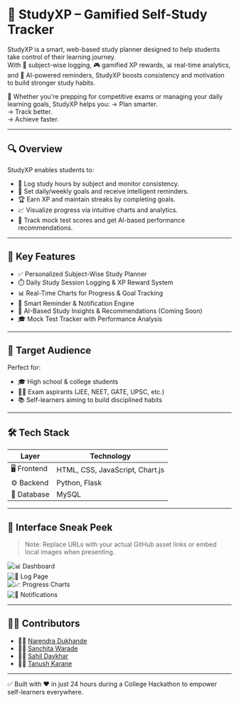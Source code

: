 # 📘 StudyXP – Gamified Self-Study Tracker

StudyXP is a smart, web-based study planner designed to help students take control of their learning journey.  
With 🧠 subject-wise logging, 🎮 gamified XP rewards, 📊 real-time analytics, and 🔔 AI-powered reminders, StudyXP boosts consistency and motivation to build stronger study habits.

🎯 Whether you're prepping for competitive exams or managing your daily learning goals, StudyXP helps you:
→ Plan smarter.  
→ Track better.  
→ Achieve faster.

---

## 🔍 Overview

StudyXP enables students to:

- 📝 Log study hours by subject and monitor consistency.
- 📅 Set daily/weekly goals and receive intelligent reminders.
- 🏆 Earn XP and maintain streaks by completing goals.
- 📈 Visualize progress via intuitive charts and analytics.
- 🧪 Track mock test scores and get AI-based performance recommendations.

---

## 🚀 Key Features

- ✅ Personalized Subject-Wise Study Planner  
- ⏱️ Daily Study Session Logging & XP Reward System  
- 📊 Real-Time Charts for Progress & Goal Tracking  
- 🔔 Smart Reminder & Notification Engine  
- 🧠 AI-Based Study Insights & Recommendations (Coming Soon)  
- 🎓 Mock Test Tracker with Performance Analysis

---

## 👤 Target Audience

Perfect for:

- 🎓 High school & college students  
- 🧑‍🎓 Exam aspirants (JEE, NEET, GATE, UPSC, etc.)  
- 📚 Self-learners aiming to build disciplined habits

---

## 🛠 Tech Stack

| Layer     | Technology                          |
|-----------|--------------------------------------|
| 🖥️ Frontend  | HTML, CSS, JavaScript, Chart.js        |
| ⚙️ Backend   | Python, Flask                        |
| 💾 Database  | MySQL                                 |

---

## 📸 Interface Sneak Peek

> Note: Replace URLs with your actual GitHub asset links or embed local images when presenting.

![📊 Dashboard](https://github.com/user-attachments/assets/69c34c9b-45f0-4639-929f-51bf2b325d77)  
![📝 Log Page](https://github.com/user-attachments/assets/d5ee2b95-18e2-4533-a720-07f1cb635bc5)  
![📈 Progress Charts](https://github.com/user-attachments/assets/6e37d99d-9c89-4981-91f6-fad2cea57ae6)  
![🔔 Notifications](https://github.com/user-attachments/assets/50bc792c-2cfe-45e5-95aa-b96d1b249ddd)

---

## 👨‍💻 Contributors

- 👨‍💻 [Narendra Dukhande](https://www.linkedin.com/in/narendra-dukhande/)
- 👩‍💻 [Sanchita Warade](https://www.linkedin.com/in/sanchita-varade-08675a285/)
- 👨‍💻 [Sahil Davkhar](https://www.linkedin.com/in/sahildavkhar/)
- 👨‍💻 [Tanush Karane](https://www.linkedin.com/in/tanush-karane-75994a31a/)

---

✅ Built with ❤️ in just 24 hours during a College Hackathon to empower self-learners everywhere.
